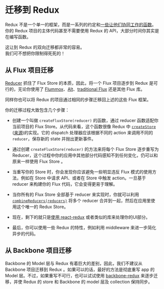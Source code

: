 # 迁移到 Redux

Redux 不是一个单一的框架，而是一系列的约定和[一些让他们协同工作的函数](../api/README.md)。你的 Redux 项目的主体代码甚至不需要使用 Redux 的 API，大部分时间你其实是在编写函数。

这让到 Redux 的双向迁移都非常的容易。  
我们可不想把你限制得死死的！

## 从 Flux 项目迁移

[Reducer](../Glossary.md#reducer) 抓住了 Flux Store 的本质，因此，将一个 Flux 项目逐步到 Redux 是可行的，无论你使用了 [Flummox](http://github.com/acdlite/flummox)、[Alt](http://github.com/goatslacker/alt)、[traditional Flux](https://github.com/facebook/flux) 还是其他 Flux 库。

同样你也可以将 Redux 的项目通过相同的步骤迁移回上述的这些 Flux 框架。

你的迁移过程大致包含几个步骤：

* 创建一个叫做 `createFluxStore(reducer)` 的函数，通过 reducer 函数适配你当前项目的 Flux Store。从代码来看，这个函数很像 Redux 中 [`createStore`](../api/createStore.md) ([来源](https://github.com/reactjs/redux/blob/master/src/createStore.js))的实现。它的 dispatch 处理器应该根据不同的 action 来调用不同的 `reducer`，保存新的 state 并抛出更新事件。

* 通过创建 `createFluxStore(reducer)` 的方法来将每个 Flux Store 逐步重写为 Reducer，这个过程中你的应用中其他部分代码感知不到任何变化，仍可以和原来一样使用 Flux Store 。

* 当重写你的 Store 时，你会发现你应该避免一些明显违反 Flux 模式的使用方法，例如在 Store 中请求 API、或者在 Store 中触发 action。一旦基于 reducer 来构建你的 Flux 代码，它会变得更易于理解。

* 当你所有的 Flux Store 全部基于 reducer 来实现时，你就可以利用 [`combineReducers(reducers)`](../api/combineReducers.md) 将多个 reducer 合并到一起，然后在应用里使用这个唯一的 Redux Store。

* 现在，剩下的就只是[使用 react-redux](../basics/UsageWithReact.md) 或者类似的库来处理你的UI部分。

* 最后，你可以使用一些 Redux 的特性，例如利用 middleware 来进一步简化异步的代码。


## 从 Backbone 项目迁移

Backbone 的 Model 层与 Redux 有着巨大的差别，因此，我们不建议从 Backbone
 项目迁移到 Redux 。如果可以的话，最好的方法是彻底重写 app 的 Model 层。不过，如果重写不可行，也可以试试使用 [backbone-redux](https://github.com/redbooth/backbone-redux) 来逐步迁移，并使 Redux 的 store 和 Backbone 的 model 层及 collection 保持同步。
